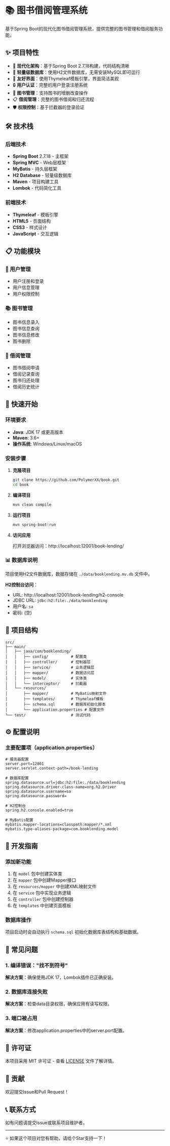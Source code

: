 # 📚 图书借阅管理系统

基于Spring Boot的现代化图书借阅管理系统，提供完整的图书管理和借阅服务功能。

## ✨ 项目特性

- 🚀 **现代化架构**：基于Spring Boot 2.7.18构建，代码结构清晰
- 💾 **轻量级数据库**：使用H2文件数据库，无需安装MySQL即可运行
- 🎨 **友好界面**：使用Thymeleaf模板引擎，界面简洁美观
- 🔒 **用户认证**：完整的用户登录注册系统
- 📖 **图书管理**：支持图书的增删改查操作
- 📋 **借阅管理**：完整的图书借阅和归还流程
- 🛡️ **权限控制**：基于拦截器的登录验证

## 🛠️ 技术栈

### 后端技术
- **Spring Boot** 2.7.18 - 主框架
- **Spring MVC** - Web层框架
- **MyBatis** - 持久层框架
- **H2 Database** - 轻量级数据库
- **Maven** - 项目构建工具
- **Lombok** - 代码简化工具

### 前端技术
- **Thymeleaf** - 模板引擎
- **HTML5** - 页面结构
- **CSS3** - 样式设计
- **JavaScript** - 交互逻辑

## 📋 功能模块

### 👤 用户管理
- 用户注册和登录
- 用户信息管理
- 用户权限控制

### 📚 图书管理
- 图书信息录入
- 图书信息查询
- 图书信息修改
- 图书删除

### 📖 借阅管理  
- 图书借阅申请
- 借阅记录查询
- 图书归还处理
- 借阅历史统计

## 🚀 快速开始

### 环境要求
- **Java**: JDK 17 或更高版本
- **Maven**: 3.6+ 
- **操作系统**: Windows/Linux/macOS

### 安装步骤

1. **克隆项目**
   ```bash
   git clone https://github.com/PolymerXX/book.git
   cd book
   ```

2. **编译项目**
   ```bash
   mvn clean compile
   ```

3. **运行项目**
   ```bash
   mvn spring-boot:run
   ```

4. **访问应用**
   
   打开浏览器访问：http://localhost:12001/book-lending/

### 📊 数据库说明

项目使用H2文件数据库，数据存储在 `./data/booklending.mv.db` 文件中。

**H2控制台访问**：
- URL: http://localhost:12001/book-lending/h2-console
- JDBC URL: `jdbc:h2:file:./data/booklending`  
- 用户名: `sa`
- 密码: (空)

## 📁 项目结构

```
src/
├── main/
│   ├── java/com/booklending/
│   │   ├── config/          # 配置类
│   │   ├── controller/      # 控制器层
│   │   ├── service/         # 业务逻辑层
│   │   ├── mapper/          # 数据访问层
│   │   ├── model/           # 实体类
│   │   └── interceptor/     # 拦截器
│   └── resources/
│       ├── mapper/          # MyBatis映射文件
│       ├── templates/       # Thymeleaf模板
│       ├── schema.sql       # 数据库初始化脚本
│       └── application.properties # 配置文件
└── test/                    # 测试代码
```

## ⚙️ 配置说明

### 主要配置项（application.properties）

```properties
# 服务器配置
server.port=12001
server.servlet.context-path=/book-lending

# 数据库配置
spring.datasource.url=jdbc:h2:file:./data/booklending
spring.datasource.driver-class-name=org.h2.Driver
spring.datasource.username=sa
spring.datasource.password=

# H2控制台
spring.h2.console.enabled=true

# MyBatis配置
mybatis.mapper-locations=classpath:mapper/*.xml
mybatis.type-aliases-package=com.booklending.model
```

## 🔧 开发指南

### 添加新功能

1. 在 `model` 包中创建实体类
2. 在 `mapper` 包中创建Mapper接口  
3. 在 `resources/mapper` 中创建XML映射文件
4. 在 `service` 包中实现业务逻辑
5. 在 `controller` 包中创建控制器
6. 在 `templates` 中创建页面模板

### 数据库操作

项目启动时会自动执行 `schema.sql` 初始化数据库表结构和基础数据。

## 🐛 常见问题

### 1. 编译错误："找不到符号"
**解决方案**：确保使用JDK 17，Lombok插件已正确安装。

### 2. 数据库连接失败
**解决方案**：检查data目录权限，确保应用有读写权限。

### 3. 端口被占用
**解决方案**：修改application.properties中的server.port配置。

## 📄 许可证

本项目采用 MIT 许可证 - 查看 [LICENSE](LICENSE) 文件了解详情。

## 🤝 贡献

欢迎提交Issue和Pull Request！

## 📞 联系方式

如有问题请提交Issue或联系项目维护者。

---

⭐ 如果这个项目对您有帮助，请给个Star支持一下！ 
